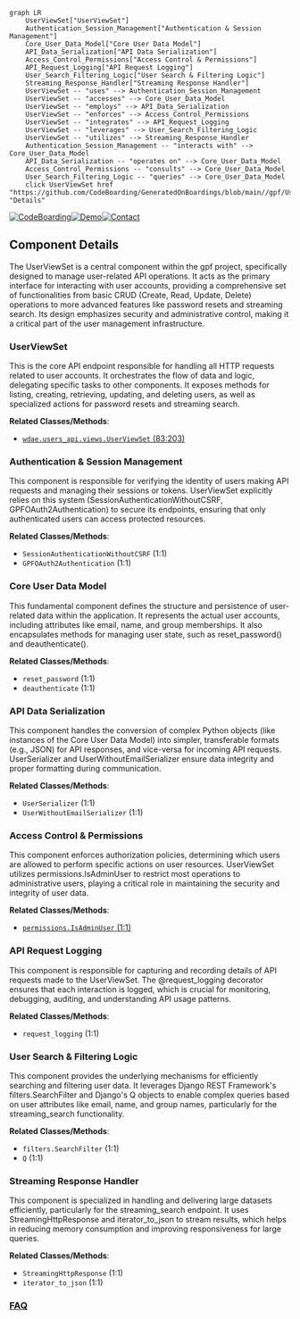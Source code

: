 ```mermaid
graph LR
    UserViewSet["UserViewSet"]
    Authentication_Session_Management["Authentication & Session Management"]
    Core_User_Data_Model["Core User Data Model"]
    API_Data_Serialization["API Data Serialization"]
    Access_Control_Permissions["Access Control & Permissions"]
    API_Request_Logging["API Request Logging"]
    User_Search_Filtering_Logic["User Search & Filtering Logic"]
    Streaming_Response_Handler["Streaming Response Handler"]
    UserViewSet -- "uses" --> Authentication_Session_Management
    UserViewSet -- "accesses" --> Core_User_Data_Model
    UserViewSet -- "employs" --> API_Data_Serialization
    UserViewSet -- "enforces" --> Access_Control_Permissions
    UserViewSet -- "integrates" --> API_Request_Logging
    UserViewSet -- "leverages" --> User_Search_Filtering_Logic
    UserViewSet -- "utilizes" --> Streaming_Response_Handler
    Authentication_Session_Management -- "interacts with" --> Core_User_Data_Model
    API_Data_Serialization -- "operates on" --> Core_User_Data_Model
    Access_Control_Permissions -- "consults" --> Core_User_Data_Model
    User_Search_Filtering_Logic -- "queries" --> Core_User_Data_Model
    click UserViewSet href "https://github.com/CodeBoarding/GeneratedOnBoardings/blob/main//gpf/UserViewSet.md" "Details"
```
[![CodeBoarding](https://img.shields.io/badge/Generated%20by-CodeBoarding-9cf?style=flat-square)](https://github.com/CodeBoarding/GeneratedOnBoardings)[![Demo](https://img.shields.io/badge/Try%20our-Demo-blue?style=flat-square)](https://www.codeboarding.org/demo)[![Contact](https://img.shields.io/badge/Contact%20us%20-%20contact@codeboarding.org-lightgrey?style=flat-square)](mailto:contact@codeboarding.org)

## Component Details

The UserViewSet is a central component within the gpf project, specifically designed to manage user-related API operations. It acts as the primary interface for interacting with user accounts, providing a comprehensive set of functionalities from basic CRUD (Create, Read, Update, Delete) operations to more advanced features like password resets and streaming search. Its design emphasizes security and administrative control, making it a critical part of the user management infrastructure.

### UserViewSet
This is the core API endpoint responsible for handling all HTTP requests related to user accounts. It orchestrates the flow of data and logic, delegating specific tasks to other components. It exposes methods for listing, creating, retrieving, updating, and deleting users, as well as specialized actions for password resets and streaming search.


**Related Classes/Methods**:

- <a href="https://github.com/iossifovlab/gpf/blob/master/wdae/wdae/users_api/views.py#L83-L203" target="_blank" rel="noopener noreferrer">`wdae.users_api.views.UserViewSet` (83:203)</a>


### Authentication & Session Management
This component is responsible for verifying the identity of users making API requests and managing their sessions or tokens. UserViewSet explicitly relies on this system (SessionAuthenticationWithoutCSRF, GPFOAuth2Authentication) to secure its endpoints, ensuring that only authenticated users can access protected resources.


**Related Classes/Methods**:

- `SessionAuthenticationWithoutCSRF` (1:1)
- `GPFOAuth2Authentication` (1:1)


### Core User Data Model
This fundamental component defines the structure and persistence of user-related data within the application. It represents the actual user accounts, including attributes like email, name, and group memberships. It also encapsulates methods for managing user state, such as reset_password() and deauthenticate().


**Related Classes/Methods**:

- `reset_password` (1:1)
- `deauthenticate` (1:1)


### API Data Serialization
This component handles the conversion of complex Python objects (like instances of the Core User Data Model) into simpler, transferable formats (e.g., JSON) for API responses, and vice-versa for incoming API requests. UserSerializer and UserWithoutEmailSerializer ensure data integrity and proper formatting during communication.


**Related Classes/Methods**:

- `UserSerializer` (1:1)
- `UserWithoutEmailSerializer` (1:1)


### Access Control & Permissions
This component enforces authorization policies, determining which users are allowed to perform specific actions on user resources. UserViewSet utilizes permissions.IsAdminUser to restrict most operations to administrative users, playing a critical role in maintaining the security and integrity of user data.


**Related Classes/Methods**:

- <a href="https://github.com/iossifovlab/gpf/blob/master/wdae/wdae/datasets_api/permissions.py#L1-L1" target="_blank" rel="noopener noreferrer">`permissions.IsAdminUser` (1:1)</a>


### API Request Logging
This component is responsible for capturing and recording details of API requests made to the UserViewSet. The @request_logging decorator ensures that each interaction is logged, which is crucial for monitoring, debugging, auditing, and understanding API usage patterns.


**Related Classes/Methods**:

- `request_logging` (1:1)


### User Search & Filtering Logic
This component provides the underlying mechanisms for efficiently searching and filtering user data. It leverages Django REST Framework's filters.SearchFilter and Django's Q objects to enable complex queries based on user attributes like email, name, and group names, particularly for the streaming_search functionality.


**Related Classes/Methods**:

- `filters.SearchFilter` (1:1)
- `Q` (1:1)


### Streaming Response Handler
This component is specialized in handling and delivering large datasets efficiently, particularly for the streaming_search endpoint. It uses StreamingHttpResponse and iterator_to_json to stream results, which helps in reducing memory consumption and improving responsiveness for large queries.


**Related Classes/Methods**:

- `StreamingHttpResponse` (1:1)
- `iterator_to_json` (1:1)




### [FAQ](https://github.com/CodeBoarding/GeneratedOnBoardings/tree/main?tab=readme-ov-file#faq)